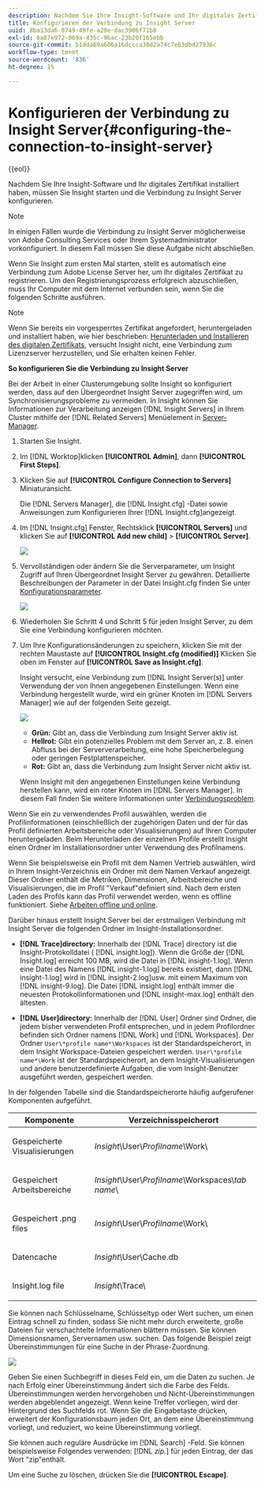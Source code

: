 ```yaml
---
description: Nachdem Sie Ihre Insight-Software und Ihr digitales Zertifikat installiert haben, müssen Sie Insight starten und die Verbindung zu Insight Server konfigurieren.
title: Konfigurieren der Verbindung zu Insight Server
uuid: 8ba13da6-8749-49fe-a29e-dac3906f71b8
exl-id: 6a87e972-069a-435c-9bac-23b20f165ebb
source-git-commit: b1dda69a606a16dccca30d2a74c7e63dbd27936c
workflow-type: tm+mt
source-wordcount: '836'
ht-degree: 1%

---
```


# Konfigurieren der Verbindung zu Insight Server{#configuring-the-connection-to-insight-server}

{{eol}}

Nachdem Sie Ihre Insight-Software und Ihr digitales Zertifikat installiert haben, müssen Sie Insight starten und die Verbindung zu Insight Server konfigurieren.

>[!NOTE]
>
>In einigen Fällen wurde die Verbindung zu Insight Server möglicherweise von Adobe Consulting Services oder Ihrem Systemadministrator vorkonfiguriert. In diesem Fall müssen Sie diese Aufgabe nicht abschließen.

Wenn Sie Insight zum ersten Mal starten, stellt es automatisch eine Verbindung zum Adobe License Server her, um Ihr digitales Zertifikat zu registrieren. Um den Registrierungsprozess erfolgreich abzuschließen, muss Ihr Computer mit dem Internet verbunden sein, wenn Sie die folgenden Schritte ausführen.

>[!NOTE]
>
>Wenn Sie bereits ein vorgesperrtes Zertifikat angefordert, heruntergeladen und installiert haben, wie hier beschrieben: [Herunterladen und Installieren des digitalen Zertifikats](../../../home/c-install-insight/install-setup/c-dgtl-crtf.md#topic-fed3b44e472c4e4ca6dd5852af14cdb9), versucht Insight nicht, eine Verbindung zum Lizenzserver herzustellen, und Sie erhalten keinen Fehler.

**So konfigurieren Sie die Verbindung zu Insight Server**

Bei der Arbeit in einer Clusterumgebung sollte Insight so konfiguriert werden, dass auf den Übergeordnet Insight Server zugegriffen wird, um Synchronisierungsprobleme zu vermeiden. In Insight können Sie Informationen zur Verarbeitung anzeigen [!DNL Insight Servers] in Ihrem Cluster mithilfe der [!DNL Related Servers] Menüelement in [Server-Manager](https://experienceleague.adobe.com/docs/data-workbench/using/client/admin-ui/c-svrs-mgr.html).

1. Starten Sie Insight.
1. Im [!DNL Worktop]klicken **[!UICONTROL Admin]**, dann **[!UICONTROL First Steps]**.

1. Klicken Sie auf **[!UICONTROL Configure Connection to Servers]** Miniaturansicht.

   Die [!DNL Servers Manager], die [!DNL Insight.cfg] -Datei sowie Anweisungen zum Konfigurieren Ihrer [!DNL Insight.cfg]angezeigt.

1. Im [!DNL Insight.cfg] Fenster, Rechtsklick **[!UICONTROL Servers]** und klicken Sie auf **[!UICONTROL Add new child]** > **[!UICONTROL Server]**.

   ![](assets/cfg_Workstation_AddChild.png)

1. Vervollständigen oder ändern Sie die Serverparameter, um Insight Zugriff auf Ihren Übergeordnet Insight Server zu gewähren. Detaillierte Beschreibungen der Parameter in der Datei Insight.cfg finden Sie unter [Konfigurationsparameter](https://experienceleague.adobe.com/docs/data-workbench/using/client/c-insght-config-param.html).

   ![](assets/cfg_Workstation_AddServer.png)

1. Wiederholen Sie Schritt 4 und Schritt 5 für jeden Insight Server, zu dem Sie eine Verbindung konfigurieren möchten.
1. Um Ihre Konfigurationsänderungen zu speichern, klicken Sie mit der rechten Maustaste auf **[!UICONTROL Insight.cfg (modified)]** Klicken Sie oben im Fenster auf **[!UICONTROL Save as Insight.cfg]**.

   Insight versucht, eine Verbindung zum [!DNL Insight Server(s)] unter Verwendung der von Ihnen angegebenen Einstellungen. Wenn eine Verbindung hergestellt wurde, wird ein grüner Knoten im [!DNL Servers Manager] wie auf der folgenden Seite gezeigt.

   ![](assets/vis_SysStat_RedGreenDots.png)

   * **Grün:** Gibt an, dass die Verbindung zum Insight Server aktiv ist.
   * **Hellrot:** Gibt ein potenzielles Problem mit dem Server an, z. B. einen Abfluss bei der Serververarbeitung, eine hohe Speicherbelegung oder geringen Festplattenspeicher.
   * **Rot:** Gibt an, dass die Verbindung zum Insight Server nicht aktiv ist.

   Wenn Insight mit den angegebenen Einstellungen keine Verbindung herstellen kann, wird ein roter Knoten im [!DNL Servers Manager]. In diesem Fall finden Sie weitere Informationen unter [Verbindungsproblem](../../../home/c-install-insight/install-setup/t-conn-trbsh.md#task-034e588c5ce04c4a8f6d0097364d3b2b).

<!--
c_dir_crt_setup.xml
-->

Wenn Sie ein zu verwendendes Profil auswählen, werden die Profilinformationen (einschließlich der zugehörigen Daten und der für das Profil definierten Arbeitsbereiche oder Visualisierungen) auf Ihren Computer heruntergeladen. Beim Herunterladen der einzelnen Profile erstellt Insight einen Ordner im Installationsordner unter Verwendung des Profilnamens.

Wenn Sie beispielsweise ein Profil mit dem Namen Vertrieb auswählen, wird in Ihrem Insight-Verzeichnis ein Ordner mit dem Namen Verkauf angezeigt. Dieser Ordner enthält die Metriken, Dimensionen, Arbeitsbereiche und Visualisierungen, die im Profil &quot;Verkauf&quot;definiert sind. Nach dem ersten Laden des Profils kann das Profil verwendet werden, wenn es offline funktioniert. Siehe [Arbeiten offline und online](https://experienceleague.adobe.com/docs/data-workbench/using/client/c-off-on.html).

Darüber hinaus erstellt Insight Server bei der erstmaligen Verbindung mit Insight Server die folgenden Ordner im Insight-Installationsordner.

* **[!DNL Trace]directory:** Innerhalb der [!DNL Trace] directory ist die Insight-Protokolldatei ( [!DNL insight.log]). Wenn die Größe der [!DNL Insight.log] erreicht 100 MB, wird die Datei in [!DNL insight-1.log]. Wenn eine Datei des Namens [!DNL insight-1.log] bereits existiert, dann [!DNL insight-1.log] wird in [!DNL insight-2.log]usw. mit einem Maximum von [!DNL insight-9.log]. Die Datei [!DNL insight.log] enthält immer die neuesten Protokollinformationen und [!DNL insight-max.log] enthält den ältesten.

* **[!DNL User]directory:** Innerhalb der [!DNL User] Ordner sind Ordner, die jedem bisher verwendeten Profil entsprechen, und in jedem Profilordner befinden sich Ordner namens [!DNL Work] und [!DNL Workspaces]. Der Ordner `User\*profile name*\Workspaces` ist der Standardspeicherort, in dem Insight Workspace-Dateien gespeichert werden. `User\*profile name*\Work` ist der Standardspeicherort, an dem Insight-Visualisierungen und andere benutzerdefinierte Aufgaben, die vom Insight-Benutzer ausgeführt werden, gespeichert werden.

In der folgenden Tabelle sind die Standardspeicherorte häufig aufgerufener Komponenten aufgeführt.

<table id="table_0254A8C25AF5400F89F87A242746D07E"> 
 <thead> 
  <tr> 
   <th colname="col1" class="entry"> Komponente </th> 
   <th colname="col2" class="entry"> Verzeichnisspeicherort </th> 
  </tr>
 </thead>
 <tbody> 
  <tr> 
   <td colname="col1"> <p>Gespeicherte Visualisierungen </p> </td> 
   <td colname="col2"> <p><i>Insight</i>\User\<i>Profilname</i>\Work\ </p> </td> 
  </tr> 
  <tr> 
   <td colname="col1"> <p>Gespeichert <span class="wintitle"> Arbeitsbereiche</span> </p> </td> 
   <td colname="col2"> <p><i>Insight</i>\User\<i>Profilname</i>\Workspaces\<i>tab name</i>\ </p> </td> 
  </tr> 
  <tr> 
   <td colname="col1"> <p>Gespeichert<span class="filepath"> .png</span> files </p> </td> 
   <td colname="col2"> <p><i>Insight</i>\User\<i>Profilname</i>\Work\ </p> </td> 
  </tr> 
  <tr> 
   <td colname="col1"> <p>Datencache </p> </td> 
   <td colname="col2"> <p><i>Insight</i>\User\Cache.db </p> </td> 
  </tr> 
  <tr> 
   <td colname="col1"> <p><span class="filepath"> Insight.log</span> file </p> </td> 
   <td colname="col2"> <p><i>Insight</i>\Trace\ </p> </td> 
  </tr> 
 </tbody> 
</table>

<!--
c_config_file_ent.xml
-->

Sie können nach Schlüsselname, Schlüsseltyp oder Wert suchen, um einen Eintrag schnell zu finden, sodass Sie nicht mehr durch erweiterte, große Dateien für verschachtelte Informationen blättern müssen. Sie können Dimensionsnamen, Servernamen usw. suchen. Das folgende Beispiel zeigt Übereinstimmungen für eine Suche in der Phrase-Zuordnung.

![](assets/cfg_search.PNG)

Geben Sie einen Suchbegriff in dieses Feld ein, um die Daten zu suchen. Je nach Erfolg einer Übereinstimmung ändert sich die Farbe des Felds. Übereinstimmungen werden hervorgehoben und Nicht-Übereinstimmungen werden abgeblendet angezeigt. Wenn keine Treffer vorliegen, wird der Hintergrund des Suchfelds rot. Wenn Sie die Eingabetaste drücken, erweitert der Konfigurationsbaum jeden Ort, an dem eine Übereinstimmung vorliegt, und reduziert, wo keine Übereinstimmung vorliegt.

Sie können auch reguläre Ausdrücke im [!DNL Search] -Feld. Sie können beispielsweise Folgendes verwenden: [!DNL *zip.*] für jeden Eintrag, der das Wort &quot;zip&quot;enthält.

Um eine Suche zu löschen, drücken Sie die **[!UICONTROL Escape]**.
